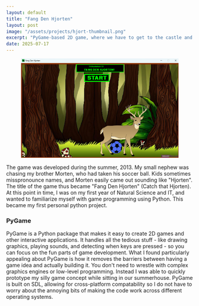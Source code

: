 ```yaml
---
layout: default
title: "Fang Den Hjorten"
layout: post
image: "/assets/projects/hjort-thumbnail.png"
excerpt: "PyGame-based 2D game, where we have to get to the castle and defeat the deer by kicking balls at it."
date: 2025-07-17
---
```


<figure>
  <img src="/assets/projects/FangDenHjorten_Intro.png" alt="Description of image" width="600">
</figure>

The game was developed during the summer, 2013. My small nephew was chasing my brother Morten, who had taken his soccer ball. Kids sometimes misspronounce names, and Morten easily came out sounding like "Hjorten". The title of the game thus became "Fang Den Hjorten" (Catch that Hjorten). At this point in time, I was on my first year of Natural Science and IT, and wanted to familiarize myself with game programming using Python. This became my first personal python project.

### PyGame

PyGame is a Python package that makes it easy to create 2D games and other interactive applications. It handles all the tedious stuff - like drawing graphics, playing sounds, and detecting when keys are pressed - so you can focus on the fun parts of game development. What I found particularly appealing about PyGame is how it removes the barriers between having a game idea and actually building it. You don't need to wrestle with complex graphics engines or low-level programming. Instead I was able to quickly prototype my silly game concept while sitting in our summerhouse. PyGame is built on SDL, allowing for cross-platform compatability so I do not have to worry about the annoying bits of making the code work across different operating systems.
